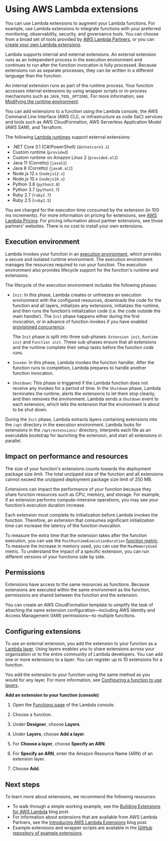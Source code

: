 # Using AWS Lambda extensions<a name="using-extensions"></a>

You can use Lambda extensions to augment your Lambda functions\. For example, use Lambda extensions to integrate functions with your preferred monitoring, observability, security, and governance tools\. You can choose from a broad set of tools provided by [AWS Lambda Partners](http://aws.amazon.com/lambda/partners/), or you can [create your own Lambda extensions](runtimes-extensions-api.md)\.

Lambda supports internal and external extensions\. An external extension runs as an independent process in the execution environment and continues to run after the function invocation is fully processed\. Because extensions run as separate processes, they can be written in a different language than the function\.

An internal extension runs as part of the runtime process\. Your function accesses internal extensions by using wrapper scripts or in\-process mechanisms such as `JAVA_TOOL_OPTIONS`\. For more information, see [Modifying the runtime environment](runtimes-modify.md)\.

You can add extensions to a function using the Lambda console, the AWS Command Line Interface \(AWS CLI\), or infrastructure as code \(IaC\) services and tools such as AWS CloudFormation, AWS Serverless Application Model \(AWS SAM\), and Terraform\.

The following [Lambda runtimes](lambda-runtimes.md) support external extensions:
+ \.NET Core 3\.1 \(C\#/PowerShell\) \(`dotnetcore3.1`\)
+ Custom runtime \(`provided`\)
+ Custom runtime on Amazon Linux 2 \(`provided.al2`\)
+ Java 11 \(Corretto\) \(`java11`\)
+ Java 8 \(Corretto\) \(`java8.al2`\)
+ Node\.js 12\.x \(`nodejs12.x`\)
+ Node\.js 10\.x \(`nodejs10.x`\)
+ Python 3\.8 \(`python3.8`\)
+ Python 3\.7 \(`python3.7`\)
+ Ruby 2\.7 \(`ruby2.7`\)
+ Ruby 2\.5 \(`ruby2.5`\)

You are charged for the execution time consumed by the extension \(in 100 ms increments\)\. For more information on pricing for extensions, see [AWS Lambda Pricing](http://aws.amazon.com/lambda/pricing/)\. For pricing information about partner extensions, see those partners' websites\. There is no cost to install your own extensions\.

## Execution environment<a name="using-extensions-env"></a>

Lambda invokes your function in an [execution environment](runtimes-context.md), which provides a secure and isolated runtime environment\. The execution environment manages the resources required to run your function\. The execution environment also provides lifecycle support for the function's runtime and extensions\.

The lifecycle of the execution environment includes the following phases:
+ `Init`: In this phase, Lambda creates or unfreezes an execution environment with the configured resources, downloads the code for the function and all layers, initializes any extensions, initializes the runtime, and then runs the function’s initialization code \(i\.e\. the code outside the main handler\)\. The `Init` phase happens either during the first invocation, or in advance of function invokes if you have enabled [provisioned concurrency](configuration-concurrency.md#configuration-concurrency-provisioned)\.

  The `Init` phase is split into three sub\-phases: `Extension init`, `Runtime init` and `Function init`\. These sub\-phases ensure that all extensions and the runtime complete their setup tasks before the function code runs\.
+ `Invoke`: In this phase, Lambda invokes the function handler\. After the function runs to completion, Lambda prepares to handle another function invocation\.
+ `Shutdown`: This phase is triggered if the Lambda function does not receive any invokes for a period of time\. In the `Shutdown` phase, Lambda terminates the runtime, alerts the extensions to let them stop cleanly, and then removes the environment\. Lambda sends a `Shutdown` event to each extension, which tells the extension that the environment is about to be shut down\.

During the `Init` phase, Lambda extracts layers containing extensions into the `/opt` directory in the execution environment\. Lambda looks for extensions in the `/opt/extensions/` directory, interprets each file as an executable bootstrap for launching the extension, and start all extensions in parallel\.

## Impact on performance and resources<a name="using-extensions-reg"></a>

The size of your function's extensions counts towards the deployment package size limit\. The total unzipped size of the function and all extensions cannot exceed the unzipped deployment package size limit of 250 MB\.

Extensions can impact the performance of your function because they share function resources such as CPU, memory, and storage\. For example, if an extension performs compute\-intensive operations, you may see your function’s execution duration increase\.

Each extension must complete its initialization before Lambda invokes the function\. Therefore, an extension that consumes significant initialization time can increase the latency of the function invocation\.

To measure the extra time that the extension takes after the function execution, you can use the `PostRuntimeExecutionDuration` [function metric](monitoring-metrics.md)\. To measure the increase in memory used, you can use the `MaxMemoryUsed` metric\. To understand the impact of a specific extension, you can run different versions of your functions side by side\.

## Permissions<a name="using-extensions-permissions"></a>

Extensions have access to the same resources as functions\. Because extensions are executed within the same environment as the function, permissions are shared between the function and the extension\.

You can create an AWS CloudFormation template to simplify the task of attaching the same extension configuration—including AWS Identity and Access Management \(IAM\) permissions—to multiple functions\.

## Configuring extensions<a name="using-extensions-config"></a>

To use an external extension, you add the extension to your function as a [Lambda layer](configuration-layers.md)\. Using layers enables you to share extensions across your organization or to the entire community of Lambda developers\. You can add one or more extensions to a layer\. You can register up to 10 extensions for a function\.

You add the extension to your function using the same method as you would for any layer\. For more information, see [Configuring a function to use layers](configuration-layers.md#configuration-layers-using)\.

**Add an extension to your function \(console\)**

1. Open the [Functions page](https://console.aws.amazon.com/lambda/home#/functions) of the Lambda console\.

1. Choose a function\.

1. Under **Designer**, choose **Layers**\.

1. Under **Layers**, choose **Add a layer**\.

1. For **Choose a layer**, choose **Specify an ARN**\.

1. For **Specify an ARN**, enter the Amazon Resource Name \(ARN\) of an extension layer\.

1. Choose **Add**\.

## Next steps<a name="using-extensions-next"></a>

To learn more about extensions, we recommend the following resources:
+ To walk through a simple working example, see the [ Building Extensions for AWS Lambda](https://aws.amazon.com/blogs/compute/building-extensions-for-aws-lambda-in-preview/) blog post\. 
+ For information about extensions that are available from AWS Lambda Partners, see the [ Introducing AWS Lambda Extensions](https://aws.amazon.com/blogs/compute/introducing-aws-lambda-extensions-in-preview/) blog post\. 
+ Example extensions and wrapper scripts are available in the [GitHub repository of example extensions](https://github.com/aws-samples/aws-lambda-extensions/tree/main/custom-runtime-extension-demo)\. 